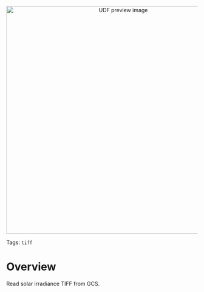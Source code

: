 <!--fused:preview-->
<p align="center"><img src="https://fused-magic.s3.us-west-2.amazonaws.com/thumbnails/udfs-staging/solar_irradiance.png" width="600" alt="UDF preview image"></p>

<!--fused:tags-->
Tags: `tiff`

<!--fused:readme-->
# Overview

Read solar irradiance TIFF from GCS.
